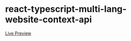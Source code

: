 # react-typescript-multi-lang-website-context-api

[Live Preview](https://apps.damirpristav.com/react-multilang-website/)

<!-- [Blog Post](https://codingfromscratch.dev/) -->
